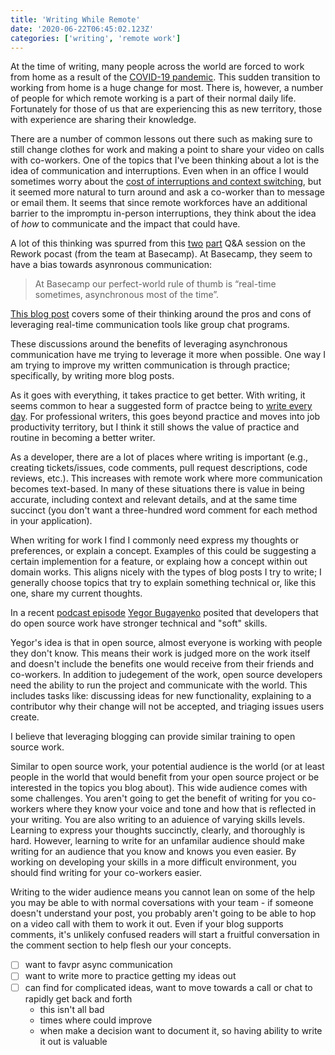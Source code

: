 ```yaml
---
title: 'Writing While Remote'
date: '2020-06-22T06:45:02.123Z'
categories: ['writing', 'remote work']
---
```


At the time of writing, many people across the world are forced to work from home as a result of the [COVID-19 pandemic](https://en.wikipedia.org/wiki/COVID-19_pandemic). This sudden transition to working from home is a huge change for most. There is, however, a number of people for which remote working is a part of their normal daily life. Fortunately for those of us that are experiencing this as new territory, those with experience are sharing their knowledge.  

There are a number of common lessons out there such as making sure to still change clothes for work and making a point to share your video on calls with co-workers. One of the topics that I've been thinking about a lot is the idea of communication and interruptions. Even when in an office I would sometimes worry about the [cost of interruptions and context switching](https://blog.rescuetime.com/context-switching/), but it seemed more natural to turn around and ask a co-worker than to message or email them. It seems that since remote workforces have an additional barrier to the impromptu in-person interruptions, they think about the idea of _how_ to communicate and the impact that could have.

A lot of this thinking was spurred from this [two](https://rework.fm/remote-work-q-a-1/) [part](https://rework.fm/remote-work-q-a-2/) Q&A session on the Rework pocast (from the team at Basecamp). At Basecamp, they seem to have a bias towards asynronous communication:

> At Basecamp our perfect-world rule of thumb is “real-time sometimes, asynchronous most of the time”.

[This blog post](https://m.signalvnoise.com/is-group-chat-making-you-sweat/) covers some of their thinking around the pros and cons of leveraging real-time communication tools like group chat programs. 

These discussions around the benefits of leveraging asynchronous communication have me trying to leverage it more when possible. One way I am trying to improve my written communication is through practice; specifically, by writing more blog posts.

As it goes with everything, it takes practice to get better. With writing, it seems common to hear a suggested form of practce being to [write every day](https://medium.com/the-mission/the-daily-routine-of-20-famous-writers-and-how-you-can-use-them-to-succeed-1603f52fbb77#:~:text=Stephen%20King%20writes%206%20pages,it's%20just%20another%20day's%20work.). For professional writers, this goes beyond practice and moves into job productivity territory, but I think it still shows the value of practice and routine in becoming a better writer.

As a developer, there are a lot of places where writing is important (e.g., creating tickets/issues, code comments, pull request descriptions, code reviews, etc.). This increases with remote work where more communication becomes text-based. In many of these situations there is value in being accurate, including context and relevant details, and at the same time succinct (you don't want a three-hundred word comment for each method in your application).

When writing for work I find I commonly need express my thoughts or preferences, or explain a concept. Examples of this could be suggesting a certain implemention for a feature, or explaing how a concept within out domain works. This aligns nicely with the types of blog posts I try to write; I generally choose topics that try to explain something technical or, like this one, share my current thoughts.


<!-- missing stuff here --> 

In a recent [podcast episode](https://podcasts.apple.com/us/podcast/m105-open-source-developers-inevitably-have-better/id1150826721?i=1000479280612) [Yegor Bugayenko](https://www.yegor256.com/about-me.html) posited that developers that do open source work have stronger technical and "soft" skills.

Yegor's idea is that in open source, almost everyone is working with people they don't know. This means their work is judged more on the work itself and doesn't include the benefits one would receive from their friends and co-workers. In addition to judegement of the work, open source developers need the ability to run the project and communicate with the world. This includes tasks like: discussing ideas for new functionality, explaining to a contributor why their change will not be accepted, and triaging issues users create.

I believe that leveraging blogging can provide similar training to open source work.

Similar to open source work, your potential audience is the world (or at least people in the world that would benefit from your open source project or be interested in the topics you blog about). This wide audience comes with some challenges. You aren't going to get the benefit of writing for you co-workers where they know your voice and tone and how that is reflected in your writing. You are also writing to an aduience of varying skills levels. Learning to express your thoughts succinctly, clearly, and thoroughly is hard. However, learning to write for an unfamilar audience should make writing for an audience that you know and knows you even easier. By working on developing your skills in a more difficult environment, you should find writing for your co-workers easier. 

Writing to the wider audience means you cannot lean on some of the help you may be able to with normal coversations with your team - if someone doesn't understand your post, you probably aren't going to be able to hop on a video call with them to work it out. Even if your blog supports comments, it's unlikely confused readers will start a fruitful conversation in the comment section to help flesh our your concepts.

- [ ] want to favpr async communication
- [ ] want to write more to practice getting my ideas out
- [ ] can find for complicated ideas, want to move towards a call or chat to rapidly get back and forth
    - this isn't all bad
    - times where could improve
    - when make a decision want to document it, so having ability to write it out is valuable
